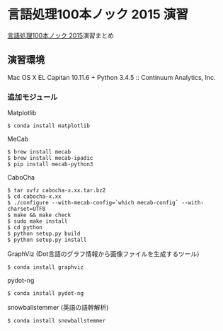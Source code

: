 # 言語処理100本ノック 2015 演習

[言語処理100本ノック 2015](http://www.cl.ecei.tohoku.ac.jp/nlp100/)演習まとめ

## 演習環境
Mac OS X EL Capitan 10.11.6 + Python 3.4.5 :: Continuum Analytics, Inc.

### 追加モジュール

Matplotlib
```Bush:
$ conda install matplotlib
```

MeCab
```Bush:
$ brew install mecab
$ brew install mecab-ipadic
$ pip install mecab-python3
```

CaboCha
```Bush:
$ tar xvfz cabocha-x.xx.tar.bz2
$ cd cabocha-x.xx
$ ./configure --with-mecab-config=`which mecab-config` --with-charset=UTF8
$ make && make check
$ sudo make install
$ cd python
$ python setup.py build
$ python setup.py install
```

GraphViz (Dot言語のグラフ情報から画像ファイルを生成するツール)
```Bush:
$ conda install graphviz
```

pydot-ng
```Bush:
$ conda install pydot-ng
```

snowballstemmer (英語の語幹解析)
```Bush:
$ conda install snowballstemmer
```
